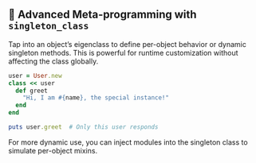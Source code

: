 ## 🧠 Advanced Meta-programming with `singleton_class`
Tap into an object’s eigenclass to define per-object behavior or dynamic singleton methods. This is powerful for runtime customization without affecting the class globally.

```ruby
user = User.new
class << user
  def greet
    "Hi, I am #{name}, the special instance!"
  end
end

puts user.greet  # Only this user responds
```

For more dynamic use, you can inject modules into the singleton class to simulate per-object mixins.